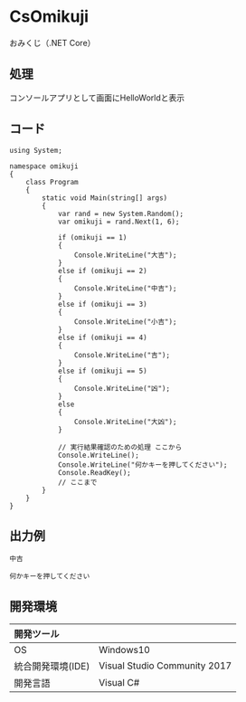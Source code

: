 # CsOmikuji
おみくじ（.NET Core）

## 処理
コンソールアプリとして画面にHelloWorldと表示

## コード
```
using System;

namespace omikuji
{
    class Program
    {
        static void Main(string[] args)
        {
            var rand = new System.Random();
            var omikuji = rand.Next(1, 6);

            if (omikuji == 1)
            {
                Console.WriteLine("大吉");
            }
            else if (omikuji == 2)
            {
                Console.WriteLine("中吉");
            }
            else if (omikuji == 3)
            {
                Console.WriteLine("小吉");
            }
            else if (omikuji == 4)
            {
                Console.WriteLine("吉");
            }
            else if (omikuji == 5)
            {
                Console.WriteLine("凶");
            }
            else
            {
                Console.WriteLine("大凶");
            }

            // 実行結果確認のための処理 ここから
            Console.WriteLine();
            Console.WriteLine("何かキーを押してください");
            Console.ReadKey();
            // ここまで
        }
    }
}
```

## 出力例  
```
中吉

何かキーを押してください
```
  
## 開発環境
| 開発ツール |  |
|:-|:-|
| OS | Windows10 |
| 統合開発環境(IDE) | Visual Studio Community 2017 |
| 開発言語 | Visual C# |
